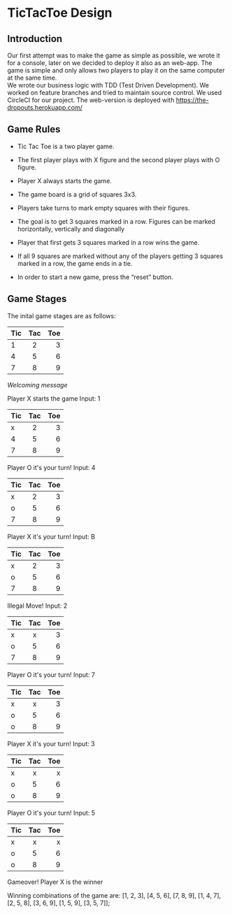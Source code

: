 # TicTacToe Design

## Introduction

Our first attempt was to make the game as simple as possible, we wrote it for a console, later on we decided to deploy it also as an web-app. The game is simple and only allows two players to play it on the same computer at the same time.<br/> We wrote our business logic with TDD (Test Driven Development).  We worked on feature branches and tried to maintain source control. We used CircleCI for our project. The web-version is deployed with https://the-dropouts.herokuapp.com/


## Game Rules

- Tic Tac Toe is a two player game. 

- The first player plays with X figure and the second player plays with O figure. 

- Player X always starts the game. 

- The game board is a grid of squares 3x3. 

- Players take turns to mark empty squares with their figures. 

- The goal is to get 3 squares marked in a row. Figures can be marked horizontally, vertically and diagonally 

- Player that first gets 3 squares marked in a row wins the game.

- If all 9 squares are marked without any of the players getting 3 squares marked in a row, the game ends in a tie. 

- In order to start a new game, press the “reset” button.

## Game Stages

The inital game stages are as follows:

| Tic    | Tac   | Toe   |
| ------- |:-----:| -----:|
|    1    |   2   |   3   |
|    4    |   5   |   6   |
|    7    |   8   |   9   |

*Welcoming message*

Player X starts the game 
Input: 1 

| Tic    | Tac   | Toe   |
| ------- |:-----:| -----:|
|    x    |   2   |   3   |
|    4    |   5   |   6   |
|    7    |   8   |   9   |

Player O it's your turn!
Input: 4

| Tic    | Tac   | Toe   |
| ------- |:-----:| -----:|
|    x    |   2   |   3   |
|    o    |   5   |   6   |
|    7    |   8   |   9   |

Player X it's your turn!
Input: B

| Tic    | Tac   | Toe   |
| ------- |:-----:| -----:|
|    x    |   2   |   3   |
|    o    |   5   |   6   |
|    7    |   8   |   9   |

Illegal Move!
Input: 2

| Tic    | Tac   | Toe   |
| ------- |:-----:| -----:|
|    x    |   x   |   3   |
|    o    |   5   |   6   |
|    7    |   8   |   9   |

Player O it's your turn!
Input: 7

| Tic    | Tac   | Toe   |
| ------- |:-----:| -----:|
|    x    |   x   |   3   |
|    o    |   5   |   6   |
|    o    |   8   |   9   |



Player X it's your turn!
Input: 3

| Tic    | Tac   | Toe   |
| ------- |:-----:| -----:|
|    x    |   x   |   x   |
|    o    |   5   |   6   |
|    o    |   8   |   9   |


Player O it's your turn!
Input: 5

| Tic    | Tac   | Toe   |
| ------- |:-----:| -----:|
|    x    |   x   |   x   |
|    o    |   5   |   6   |
|    o    |   8   |   9   |


Gameover! 
Player X is the winner 


Winning combinations of the game are: 
[1, 2, 3], [4, 5, 6], [7, 8, 9], [1, 4, 7],
[2, 5, 8], [3, 6, 9], [1, 5, 9], [3, 5, 7]];

